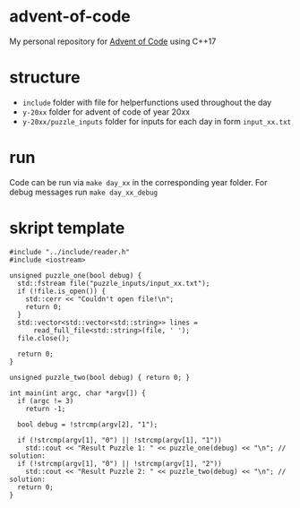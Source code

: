 # advent-of-code
My personal repository for [Advent of Code](https://adventofcode.com/) using C++17

# structure
- ```include``` folder with file for helperfunctions used throughout the day
- ```y-20xx``` folder for advent of code of year 20xx
- ```y-20xx/puzzle_inputs``` folder for inputs for each day in form ```input_xx.txt```

# run
Code can be run via ```make day_xx``` in the corresponding year folder. For debug messages run ```make day_xx_debug```

# skript template
```
#include "../include/reader.h"
#include <iostream>

unsigned puzzle_one(bool debug) {
  std::fstream file("puzzle_inputs/input_xx.txt");
  if (!file.is_open()) {
    std::cerr << "Couldn't open file!\n";
    return 0;
  }
  std::vector<std::vector<std::string>> lines =
      read_full_file<std::string>(file, ' ');
  file.close();

  return 0;
}

unsigned puzzle_two(bool debug) { return 0; }

int main(int argc, char *argv[]) {
  if (argc != 3)
    return -1;

  bool debug = !strcmp(argv[2], "1");

  if (!strcmp(argv[1], "0") || !strcmp(argv[1], "1"))
    std::cout << "Result Puzzle 1: " << puzzle_one(debug) << "\n"; // solution:
  if (!strcmp(argv[1], "0") || !strcmp(argv[1], "2"))
    std::cout << "Result Puzzle 2: " << puzzle_two(debug) << "\n"; // solution:
  return 0;
}
```

